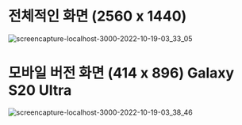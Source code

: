 # 전체적인 화면 (2560 x 1440)

![screencapture-localhost-3000-2022-10-19-03_33_05](https://user-images.githubusercontent.com/105827577/196515785-f700d458-c6d3-4b0d-942e-aa1bb7e04563.png)


# 모바일 버전 화면  (414 x 896) Galaxy S20 Ultra

![screencapture-localhost-3000-2022-10-19-03_38_46](https://user-images.githubusercontent.com/105827577/196516166-13d891ae-994f-4f05-8475-2844d176bc61.png)


